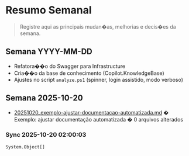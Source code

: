 # Resumo Semanal

> Registre aqui as principais mudan�as, melhorias e decis�es da semana.

## Semana YYYY-MM-DD
- Refatora��o do Swagger para Infrastructure
- Cria��o da base de conhecimento (Copilot.KnowledgeBase)
- Ajustes no script `analyze.ps1` (spinner, login assistido, modo verboso)

## Semana 2025-10-20
- [20251020_exemplo-ajustar-documentacao-automatizada.md](05_HISTORY/Improvements/20251020_exemplo-ajustar-documentacao-automatizada.md) � Exemplo: ajustar documentação automatizada � 0 arquivos alterados


### Sync 2025-10-20 02:00:03

```
System.Object[]
```

